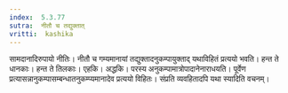 ```yaml
---
index:  5.3.77
sutra:  नीतौ च तद्युक्तात्
vritti:  kashika 
---
```


सामदानादिरुपायो नीतिः। नीतौ च गम्यमानायां तद्युक्तादनुकम्पायुक्ताद् यथाविहितं प्रत्ययो भवति। हन्त ते धानकाः। हन्त ते तिलकाः। एहकि। अद्धकि। परस्य अनुकम्पामात्रोपादानेनाराधयति। पूर्वेण प्रत्यासन्नानुकम्पासम्बन्धातनुकम्प्यमानादेव प्रत्ययो विहितः। संप्रति व्यवहितादपि यथा स्यादिति वचनम्।

